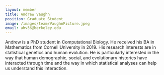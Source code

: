 ```yaml
---
layout: member
title: Andrew Vaughn
position: Graduate Student
image: /images/team/VaughnPicture.jpeg
email: ahv36@berkeley.edu
---
```



Andrew is a PhD student in Computational Biology. He received his BA in Mathematics from Cornell University in 2019. His research interests are in statistical genetics and human evolution. He is particularly interested in the way that human demographic, social, and evolutionary histories have interacted through time and the way in which statistical analyses can help us understand this interaction.